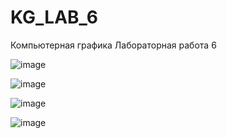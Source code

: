 # KG_LAB_6
Компьютерная графика Лабораторная работа 6


![image](https://user-images.githubusercontent.com/61497912/120200164-b373ea80-c22c-11eb-8f41-941c290f1b02.png)


![image](https://user-images.githubusercontent.com/61497912/120200179-b8389e80-c22c-11eb-89ef-37a351cdeee0.png)


![image](https://user-images.githubusercontent.com/61497912/120200200-bcfd5280-c22c-11eb-8555-87991bb79d7f.png)


![image](https://user-images.githubusercontent.com/61497912/120200228-c1c20680-c22c-11eb-9bfa-9155be64931e.png)
